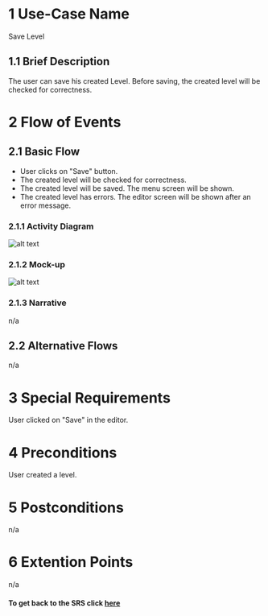 # 1 Use-Case Name

Save Level

## 1.1 Brief Description
The user can save his created Level. Before saving, the created level will be checked for correctness.

# 2 Flow of Events

## 2.1 Basic Flow

+ User clicks on "Save" button.
+ The created level will be checked for correctness.
+ The created level will be saved. The menu screen will be shown.
+ The created level has errors. The editor screen will be shown after an error message.

### 2.1.1 Activity Diagram

![alt text][ActivityDiagram]

[ActivityDiagram]: https://github.com/SlaxXxX/tinfb4se/blob/master/projectFiles/useCases/saveLevelAD.png "Activity Diagram"

### 2.1.2 Mock-up

![alt text][Mock]

[Mock]: https://github.com/SlaxXxX/tinfb4se/blob/master/projectFiles/useCases/saveLevel_mock.png "Mock-up"

### 2.1.3 Narrative

n/a

## 2.2 Alternative Flows

n/a

# 3 Special Requirements

User clicked on "Save" in the editor.

# 4 Preconditions

User created a level.

# 5 Postconditions

n/a

# 6 Extention Points

n/a

#### To get back to the SRS click [here](https://github.com/SlaxXxX/tinfb4se/blob/master/projectFiles/SoftwareRequirementsSpecification.md)
